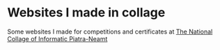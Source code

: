 # Websites I made in collage

Some websites I made for competitions and certificates at [The National Collage of Informatic Piatra-Neamt](https://cni.nt.edu.ro/)  
